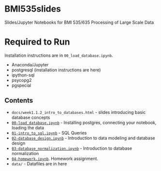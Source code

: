 # BMI535slides
 
Slides/Jupyter Notebooks for BMI 535/635 Processing of Large Scale Data

# Required to Run

Installation instructions are in `00_load_database.ipynb`.

- Anaconda/Jupyter
- postgresql (installation instructions are here)
- ipython-sql
- psycopg2
- pgspecial

## Contents

- `docs/week1.1.2_intro_to_databases.html` - slides introducing basic database concepts
- [`00-load_database.ipynb`](https://github.com/laderast/BMI535slides/blob/master/00_load_database.ipynb) - Installing postgres, connecting your notebook, loading the data
- [`01-intro_to_sql.ipynb`](https://github.com/laderast/BMI535slides/blob/master/01_intro_to_sql.ipynb) - SQL Queries
- [`02-database_design.ipynb`](https://github.com/laderast/BMI535slides/blob/master/03_database_normalization.ipynb) - Introduction to data modeling and database design
- [`03-database_normalization.ipynb`](https://github.com/laderast/BMI535slides/blob/master/03_database_normalization.ipynb) - Introduction to database normalization
- [`04-homework.ipynb`](https://github.com/laderast/BMI535slides/blob/master/04_Homework.ipynb). Homework assignment.
- `data/` - Datafiles are in here
